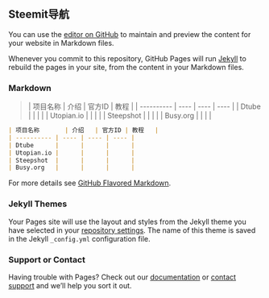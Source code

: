 ## Steemit导航

You can use the [editor on GitHub](https://github.com/steemitwang/blog/edit/master/README.md) to maintain and preview the content for your website in Markdown files.

Whenever you commit to this repository, GitHub Pages will run [Jekyll](https://jekyllrb.com/) to rebuild the pages in your site, from the content in your Markdown files.

### Markdown

>| 项目名称       | 介绍   | 官方ID | 教程   |
| ---------- | ---- | ---- | ---- |
| Dtube      |      |      |      |
| Utopian.io |      |      |      |
| Steepshot  |      |      |      |
| Busy.org   |      |      |      |

```markdown
| 项目名称       | 介绍   | 官方ID | 教程   |
| ---------- | ---- | ---- | ---- |
| Dtube      |      |      |      |
| Utopian.io |      |      |      |
| Steepshot  |      |      |      |
| Busy.org   |      |      |      |
```

For more details see [GitHub Flavored Markdown](https://guides.github.com/features/mastering-markdown/).

### Jekyll Themes

Your Pages site will use the layout and styles from the Jekyll theme you have selected in your [repository settings](https://github.com/steemitwang/blog/settings). The name of this theme is saved in the Jekyll `_config.yml` configuration file.

### Support or Contact

Having trouble with Pages? Check out our [documentation](https://help.github.com/categories/github-pages-basics/) or [contact support](https://github.com/contact) and we’ll help you sort it out.
